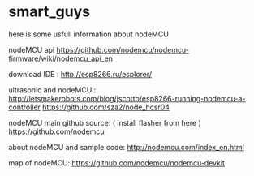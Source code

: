 # smart_guys

here is some usfull information about nodeMCU

nodeMCU api
https://github.com/nodemcu/nodemcu-firmware/wiki/nodemcu_api_en

download IDE :
http://esp8266.ru/esplorer/

ultrasonic and nodeMCU :
http://letsmakerobots.com/blog/jscottb/esp8266-running-nodemcu-a-controller
https://github.com/sza2/node_hcsr04

nodeMCU main github source: ( install flasher from here )
https://github.com/nodemcu

about nodeMCU and sample code:
http://nodemcu.com/index_en.html

map of nodeMCU:
https://github.com/nodemcu/nodemcu-devkit
